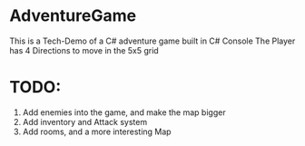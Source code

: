 # AdventureGame
This is a Tech-Demo of a C# adventure game built in C# Console
The Player has 4 Directions to move in the 5x5 grid

# TODO:
1. Add enemies into the game, and make the map bigger
2. Add inventory and Attack system
3. Add rooms, and a more interesting Map

